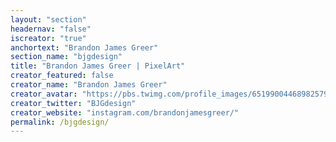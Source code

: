 ```yaml
---
layout: "section"
headernav: "false"
iscreator: "true"
anchortext: "Brandon James Greer"
section_name: "bjgdesign"
title: "Brandon James Greer | PixelArt"
creator_featured: false
creator_name: "Brandon James Greer"
creator_avatar: "https://pbs.twimg.com/profile_images/651990044689825792/U2GULB9k_200x200.jpg"
creator_twitter: "BJGdesign"
creator_website: "instagram.com/brandonjamesgreer/"
permalink: /bjgdesign/
---
```

